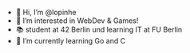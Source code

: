 - 👋 Hi, I’m @lopinhe
- 👀 I’m interested in WebDev & Games!
- 📚 student at 42 Berlin und learning IT at FU Berlin
- 🌱 I’m currently learning Go and C


<!---
lopinhe/lopinhe is a ✨ special ✨ repository because its `README.md` (this file) appears on your GitHub profile.
You can click the Preview link to take a look at your changes.
--->
